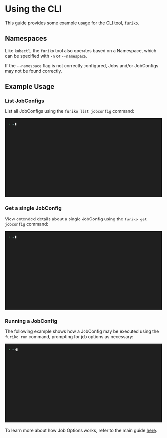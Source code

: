 # Using the CLI

This guide provides some example usage for the [CLI tool, `furiko`](../../cli.mdx).

## Namespaces

Like `kubectl`, the `furiko` tool also operates based on a Namespace, which can be specified with `-n` or `--namespace`.

If the `--namespace` flag is not correctly configured, Jobs and/or JobConfigs may not be found correctly.

## Example Usage

### List JobConfigs

List all JobConfigs using the `furiko list jobconfig` command:

![List JobConfigs](./img/list-job-configs.gif)

### Get a single JobConfig

View extended details about a single JobConfig using the `furiko get jobconfig` command:

![Get JobConfig](./img/get-job-config.gif)

### Running a JobConfig

The following example shows how a JobConfig may be executed using the `furiko run` command, prompting for job options as necessary:

![Run JobConfig](./img/job-options.gif)

To learn more about how Job Options works, refer to the main guide [here](../../../execution/jobconfig/job-options.md).
